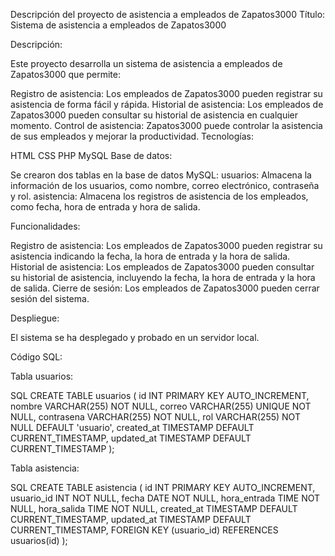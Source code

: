 Descripción del proyecto de asistencia a empleados de Zapatos3000
Título: Sistema de asistencia a empleados de Zapatos3000

Descripción:

Este proyecto desarrolla un sistema de asistencia a empleados de Zapatos3000 que permite:

Registro de asistencia: Los empleados de Zapatos3000 pueden registrar su asistencia de forma fácil y rápida.
Historial de asistencia: Los empleados de Zapatos3000 pueden consultar su historial de asistencia en cualquier momento.
Control de asistencia: Zapatos3000 puede controlar la asistencia de sus empleados y mejorar la productividad.
Tecnologías:

HTML
CSS
PHP
MySQL
Base de datos:

Se crearon dos tablas en la base de datos MySQL:
usuarios: Almacena la información de los usuarios, como nombre, correo electrónico, contraseña y rol.
asistencia: Almacena los registros de asistencia de los empleados, como fecha, hora de entrada y hora de salida.


Funcionalidades:

Registro de asistencia: Los empleados de Zapatos3000 pueden registrar su asistencia indicando la fecha, la hora de entrada y la hora de salida.
Historial de asistencia: Los empleados de Zapatos3000 pueden consultar su historial de asistencia, incluyendo la fecha, la hora de entrada y la hora de salida.
Cierre de sesión: Los empleados de Zapatos3000 pueden cerrar sesión del sistema.


Despliegue:

El sistema se ha desplegado y probado en un servidor local.




Código SQL:

Tabla usuarios:

SQL
CREATE TABLE usuarios (
  id INT PRIMARY KEY AUTO_INCREMENT,
  nombre VARCHAR(255) NOT NULL,
  correo VARCHAR(255) UNIQUE NOT NULL,
  contrasena VARCHAR(255) NOT NULL,
  rol VARCHAR(255) NOT NULL DEFAULT 'usuario',
  created_at TIMESTAMP DEFAULT CURRENT_TIMESTAMP,
  updated_at TIMESTAMP DEFAULT CURRENT_TIMESTAMP
);



Tabla asistencia:

SQL
CREATE TABLE asistencia (
  id INT PRIMARY KEY AUTO_INCREMENT,
  usuario_id INT NOT NULL,
  fecha DATE NOT NULL,
  hora_entrada TIME NOT NULL,
  hora_salida TIME NOT NULL,
  created_at TIMESTAMP DEFAULT CURRENT_TIMESTAMP,
  updated_at TIMESTAMP DEFAULT CURRENT_TIMESTAMP,
  FOREIGN KEY (usuario_id) REFERENCES usuarios(id)
);
